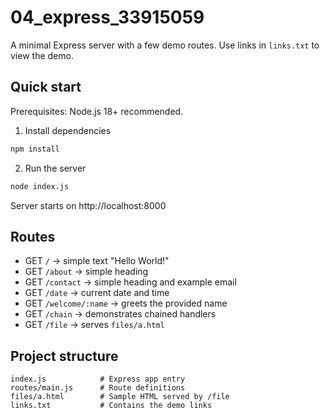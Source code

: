 # 04_express_33915059

A minimal Express server with a few demo routes. Use links in `links.txt` to view the demo.

## Quick start

Prerequisites: Node.js 18+ recommended.

1. Install dependencies

```bash
npm install
```

2. Run the server

```bash
node index.js
```

Server starts on http://localhost:8000

## Routes

- GET `/` -> simple text "Hello World!"
- GET `/about` -> simple heading
- GET `/contact` -> simple heading and example email
- GET `/date` -> current date and time
- GET `/welcome/:name` -> greets the provided name
- GET `/chain` -> demonstrates chained handlers
- GET `/file` -> serves `files/a.html`

## Project structure

```
index.js            # Express app entry
routes/main.js      # Route definitions
files/a.html        # Sample HTML served by /file
links.txt           # Contains the demo links
```